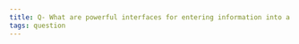 ```yaml
---
title: Q- What are powerful interfaces for entering information into a discourse graph
tags: question
---
```

